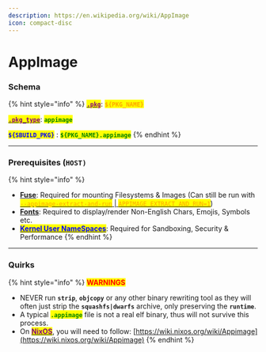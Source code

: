 ```yaml
---
description: https://en.wikipedia.org/wiki/AppImage
icon: compact-disc
---
```


# AppImage

### Schema

{% hint style="info" %}
[<mark style="color:purple;">**`.pkg`**</mark>](../../../sbuild/specification/2.pkg.md): <mark style="color:orange;">**`${PKG_NAME}`**</mark>

[<mark style="color:purple;">**`.pkg_type`**</mark>](../../../sbuild/specification/2.pkg.md): <mark style="color:green;">**`appimage`**</mark>

<mark style="color:blue;">**`${SBUILD_PKG}`**</mark> : <mark style="color:green;">**`${PKG_NAME}.appimage`**</mark>
{% endhint %}

***

### **Prerequisites (`HOST)`**

{% hint style="info" %}
* [**Fuse**](../errors-and-quirks/fuse.md): Required for mounting Filesystems & Images (Can still be run with [<mark style="color:orange;">`--appimage-extract-and-run`</mark> | <mark style="color:orange;">`APPIMAGE_EXTRACT_AND_RUN=1`</mark>](https://docs.appimage.org/user-guide/troubleshooting/fuse.html#fallback-if-fuse-can-t-be-made-working))
* [**Fonts**](../errors-and-quirks/fonts.md): Required to display/render Non-English Chars, Emojis, Symbols etc.
* [<mark style="color:blue;">**Kernel User NameSpaces**</mark>](../errors-and-quirks/namespaces.md): Required for Sandboxing, Security & Performance
{% endhint %}

***

### Quirks

{% hint style="info" %}
<mark style="color:red;">**WARNINGS**</mark>

* NEVER run **`strip`**, **`objcopy`** or any other binary rewriting tool as they will often just strip the **`squashfs|dwarfs`** archive, only preserving the **`runtime`**.
* A typical <mark style="color:green;">**`.appimage`**</mark> file is not a real elf binary, thus will not survive this process.
* On [<mark style="color:purple;">**NixOS**</mark>](https://nixos.org/), you will need to follow: [https://wiki.nixos.org/wiki/Appimage](https://wiki.nixos.org/wiki/Appimage)
{% endhint %}
